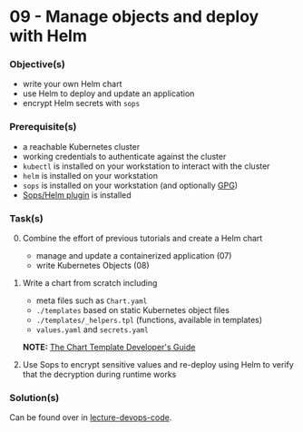 09 - Manage objects and deploy with Helm
========================================


### Objective(s)

* write your own Helm chart
* use Helm to deploy and update an application
* encrypt Helm secrets with `sops` 


### Prerequisite(s)

* a reachable Kubernetes cluster
* working credentials to authenticate against the cluster
* `kubectl` is installed on your workstation to interact with the cluster
* `helm` is installed on your workstation
* `sops` is installed on your workstation (and optionally [GPG](https://www.gnupg.org/download/))
* [Sops/Helm plugin](https://github.com/jkroepke/helm-secrets) is installed 


### Task(s)

0. Combine the effort of previous tutorials and create a Helm chart
    
    * manage and update a containerized application (07)
    * write Kubernetes Objects (08)

1. Write a chart from scratch including

    * meta files such as `Chart.yaml`
    * `./templates` based on static Kubernetes object files
    * `./templates/_helpers.tpl` (functions, available in templates)
    * `values.yaml` and `secrets.yaml`
    
    __NOTE:__ [The Chart Template Developer's Guide](https://helm.sh/docs/chart_template_guide/) 

2. Use Sops to encrypt sensitive values and re-deploy using Helm to verify that the decryption during runtime works 


### Solution(s)

Can be found over in [lecture-devops-code](https://github.com/lucendio/lecture-devops-code/tree/master/tutorials-solutions/09_deploy-workload-with-helm-with-kubernetes).

